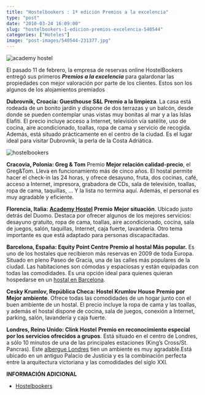 ```yaml
---
title: "Hostelbookers : 1ª edición Premios a la excelencia"
type: "post"
date: "2010-03-24 16:09:00"
slug: "hostelbookers-1-edicion-premios-excelencia-540544"
categories: ["Hoteles"]
image: "post-images/540544-231377.jpg"
---
```


 ![academy hostel](post-images/540544-231377.jpg "academy hostel")

 El pasado 11 de febrero, la empresa de reservas online HostelBookers entregó sus primeros ***Premios a la excelencia*** para galardonar las propiedades con mejor valoración por parte de los clientes. Estos son los algunos de los alojamientos premiados

 **Dubrovnik, Croacia: Guesthouse S&amp;L** **Premio a la limpieza**. La casa está rodeada de un bonito jardín y dispone de dos terrazas y un balcón, desde donde se pueden contemplar unas vistas muy bonitas al mar y a las Islas Elafiti. El precio incluye acceso a Internet, televisión vía satélite, uso de cocina, aire acondicionado, toallas, ropa de cama y servicio de recogida. Además, está situado prácticamente en el centro de la ciudad. Es el lugar ideal para visitar Dubrovnik, la perla de la Costa Adriática.

 ![hostelbookers](post-images/540544-231378.jpg "hostelbookers")

 **Cracovia, Polonia: Greg &amp; Tom** Premio **Mejor relación calidad-precio**, el Greg&amp;Tom. Lleva en funcionamiento más de cinco años. El hostal permite hacer el check-in las 24 horas, y ofrece desayuno, fruta, dos cocinas, café, acceso a Internet, impresora, grabadora de CDs, sala de televisión, toallas, ropa de cama, taquillas, … Y la lista no termina aquí. Además, el personal es muy agradable y eficiente.

 **Florencia, Italia:** [**Academy Hostel**](http://es.hostelbookers.com/albergues/italia/florencia/30863/)  **Premio** **Mejor situación**. Ubicado justo detrás del Duomo. Destaca por ofrecer algunos de los mejores servicios: desayuno gratuito, ropa de cama, toallas, aire acondicionado, cocina, sala de juegos, salón, taquillas, Internet, caja fuerte, lavandería. Otro tema importante es que está adaptado para personas discapacitadas.

 **Barcelona, España: Equity Point Centre Premio al hostal Más popular.** Es uno de los hostales que recibieron más reservas en 2009 de toda Europa. Situado en pleno Paseo de Gracia, una de las calles más populares de la ciudad. Las habitaciones son cómodas y espaciosas y están equipadas con todas las comodidades. Es una opción ideal para quienes quieran hospedarse en un [hostal en Barcelona](http://es.hostelbookers.com/albergues/espana/barcelona/).

 **Cesky Krumlov, República Checa: Hostel Krumlov House** **Premio por Mejor ambiente**. Ofrece todas las comodidades de un hogar junto con el buen ambiente de un hostal. El precio incluye la ropa de cama y las toallas, y además el hostal dispone de cocina, sala de juegos, conexión a Internet, parking, salón, lavandería y caja fuerte.

 **Londres, Reino Unido: Clink Hostel** **Premio en reconocimiento especial por los servicios ofrecidos a grupos**. Está situado en el centro de Londres, a sólo 10 minutos de una de las principales estaciones (King’s Cross/St. Pancras). Este [albergue Londres](http://es.hostelbookers.com/albergues/inglaterra/londres/) tien un ambiente es muy agradable.Está ubicado en un antiguo Palacio de Justicia y es la combinación perfecta entre la arquitectura victoriana y las comodidades del siglo XXI.

 **INFORMACIÓN ADICIONAL**

- [ Hostelbookers](http://es.hostelbookers.com/albergues/hostales-destacados-2010/Nofollow)